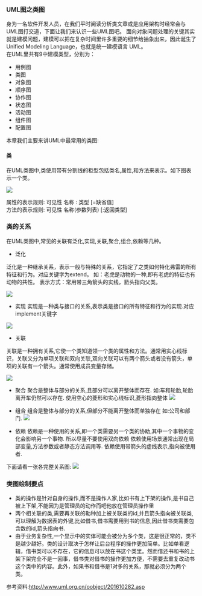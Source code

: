 ### UML图之类图
身为一名软件开发人员，在我们平时阅读分析类文章或是应用架构时经常会与UML图打交道，下面让我们来认识一些UML图吧。
面向对象问题处理的关键其实就是建模问题，建模可以把在复杂时间里许多重要的细节给抽象出来，因此诞生了Unified Modeling Language，也就是统一建模语言 UML。  
在UML里共有9中建模类型，分别为：  
- 用例图
- 类图
- 对象图
- 顺序图
- 协作图
- 状态图
- 活动图
- 组件图
- 配置图 

本章我们主要来讲UML中最常用的类图:

#### 类
在UML类图中,类使用带有分割线的柜型包括类名,属性,和方法来表示。如下图表示一个类。

![](./image/lei.png)

属性的表示规则: 可见性 名称 : 类型 [=缺省值]  
方法的表示规则: 可见性 名称(参数列表) [:返回类型]

### 类的关系

在UML类图中,常见的关联有泛化,实现,关联,聚合,组合,依赖等几种。
* 泛化

泛化是一种继承关系，表示一般与特殊的关系，它指定了之类如何特化弗雷的所有特征和行为。对应关键字为extend。
如：老虎是动物的一种,即有老虎的特征也有动物的共性。
表示方式：常用带三角箭头的实线，箭头指向父类。

![](./image/泛化.png)

* 实现
实现是一种类与接口的关系,表示类是接口的所有特征和行为的实现.对应implement关键字

![](./image/接口实现.jpg)

* 关联

关联是一种拥有关系,它使一个类知道领一个类的属性和方法。通常用实心线标识，关联又分为单项关联和双向关联,双向关联可以有两个箭头或者没有箭头，单项的关联有一个箭头。通常使用成员变量存储。

![](./image/关联.png)

* 聚合
聚合是整体与部分的关系,且部分可以离开整体而存在.
如:车和轮胎,轮胎离开车仍然可以存在.
使用空心的菱形和实心线标识,菱形指向整体
![](./image/聚合.png)

* 组合
组合是整体与部分的关系,但部分不能离开整体而单独存在
如:公司和部门.
![](./image/组合.png)

* 依赖
依赖是一种使用的关系,即一个类需要另一个类的协助,其中一个事物的变化会影响另一个事物.
所以尽量不要使用双向依赖
依赖使用场景通常出现在局部变量,方法参数或者静态方法调用等.
依赖使用带箭头的虚线表示,指向被使用者.

下面请看一张各完整关系图:
![](./image/UML类图.png)

### 类图绘制要点

* 类的操作是针对自身的操作,而不是操作人家,比如书有上下架的操作,是书自己被上下架,不能因为是管理员的动作而吧他放在管理员操作里
* 两个相关联的类,需要再关联的勒种加上被关联类的id,并且箭头指向被关联类,可以理解为数据表的外键,比如借书,借书需要用到书的信息,因此借书类需要包含数的id,箭头指向书.
* 由于业务复杂性,一个显示中的实体可能会被分为多个类，这是很正常的，类不是越少越好。类的设计取决于怎样让后台程序的操作更加简单。比如单看逻辑，借书类可以不存在，它的信息可以放在书这个类里。然而借还书和书的上架下架完全不是一回事，借书类对借书的操作更加方便，不需要去重复改动书这个类中的内容。此外，如果书和借书是1对多的关系，那就必须分为两个类。

参考资料:http://www.uml.org.cn/oobject/201610282.asp

























